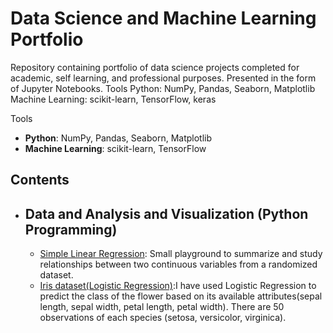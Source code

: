 # Data Science and Machine Learning Portfolio
Repository containing portfolio of data science projects completed for academic, self learning, and professional purposes. Presented in the form of Jupyter Notebooks.  Tools  Python: NumPy, Pandas, Seaborn, Matplotlib Machine Learning: scikit-learn, TensorFlow, keras

Tools
  - **Python**: NumPy, Pandas, Seaborn, Matplotlib
  - **Machine Learning**: scikit-learn, TensorFlow
  
## Contents
- ## Data and Analysis and Visualization (Python Programming)
  - [Simple Linear Regression](https://github.com/wamir6/Simple-Linear-Regression/blob/master/Simple%20Linear%20Regression.ipynb): Small playground to summarize and study relationships between two continuous variables from a randomized dataset.
  - [Iris dataset(Logistic Regression)](https://github.com/wamir6/Iris-dataset-Logistic-Regression-/tree/master):I have used Logistic Regression to predict the class of the flower based on its available attributes(sepal length, sepal width, petal length, petal width).
  There are 50 observations of each species (setosa, versicolor, virginica).
